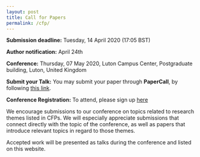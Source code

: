 ```yaml
---
layout: post
title: Call for Papers
permalink: /cfp/
---
```


**Submission deadline:** Tuesday, 14 April 2020 (17:05 BST)

**Author notification:** April 24th

**Conference:** Thursday, 07 May 2020, Luton Campus Center, Postgraduate building, Luton, United Kingdom

**Submit your Talk:** You may submit your paper through **PaperCall**, by following [this link](https://www.papercall.io/uobpgrconference2020).

**Conference Registration:** To attend, please sign up [here](https://www.eventbrite.co.uk/e/current-and-future-trends-in-research-journey-into-the-unknown-tickets-94850092179) 

We encourage submissions to our conference on topics related to research themes listed in CFPs. We will especially appreciate submissions that connect directly with the topic of the conference, as well as papers that introduce relevant topics in regard to those themes. 

Accepted work will be presented as talks during the conference and listed on this website.
